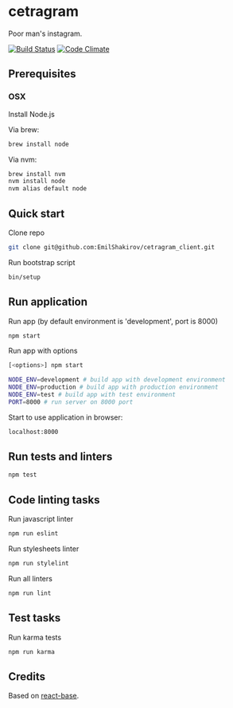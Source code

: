 # cetragram 
Poor man's instagram.

[![Build Status](https://semaphoreci.com/api/v1/emil_shakirov/cetragram_client/branches/master/badge.svg)](https://semaphoreci.com/emil_shakirov/cetragram_client)
[![Code Climate](https://codeclimate.com/github/EmilShakirov/cetragram_client/badges/gpa.svg)](https://codeclimate.com/github/EmilShakirov/cetragram_client)

## Prerequisites
### OSX

Install Node.js

Via brew:
```bash
brew install node
```

Via nvm:
```bash
brew install nvm
nvm install node
nvm alias default node
```

## Quick start

Clone repo

```bash
git clone git@github.com:EmilShakirov/cetragram_client.git
```
Run bootstrap script

```bash
bin/setup
```

## Run application

Run app (by default environment is 'development', port is 8000)

```bash
npm start
```

Run app with options

```bash
[<options>] npm start
```

```bash
NODE_ENV=development # build app with development environment
NODE_ENV=production # build app with production environment
NODE_ENV=test # build app with test environment
PORT=8000 # run server on 8000 port
```

Start to use application in browser:

```bash
localhost:8000
```

## Run tests and linters

```bash
npm test
```

## Code linting tasks

Run javascript linter
```bash
npm run eslint
```

Run stylesheets linter
```bash
npm run stylelint
```

Run all linters
```bash
npm run lint
```

## Test tasks

Run karma tests
```bash
npm run karma
```

## Credits

Based on [react-base](http://github.com/fs/react-base).

